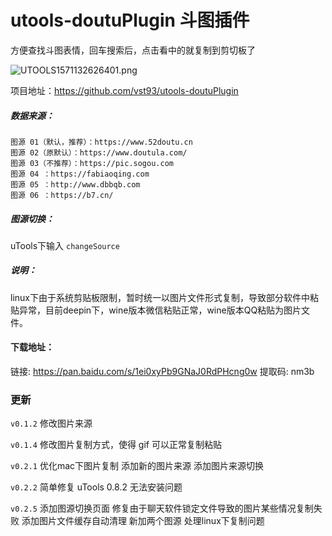 # utools-doutuPlugin 斗图插件

方便查找斗图表情，回车搜索后，点击看中的就复制到剪切板了

![UTOOLS1571132626401.png](http://yanxuan.nosdn.127.net/9cb772d7c4b07167cb8e47bd8be60a56.png)

项目地址：https://github.com/vst93/utools-doutuPlugin

##### 数据来源：
```
图源 01（默认，推荐）：https://www.52doutu.cn
图源 02（原默认）：https://www.doutula.com/
图源 03（不推荐）：https://pic.sogou.com
图源 04 ：https://fabiaoqing.com
图源 05 ：http://www.dbbqb.com
图源 06 ：https://b7.cn/
```
##### 图源切换： 
uTools下输入 `changeSource`

##### 说明：
linux下由于系统剪贴板限制，暂时统一以图片文件形式复制，导致部分软件中粘贴异常，目前deepin下，wine版本微信粘贴正常，wine版本QQ粘贴为图片文件。


#### 下载地址：
链接: https://pan.baidu.com/s/1ei0xyPb9GNaJ0RdPHcng0w 提取码: nm3b

### 更新
`v0.1.2`
修改图片来源

`v0.1.4`
修改图片复制方式，使得 gif 可以正常复制粘贴

`v0.2.1`
优化mac下图片复制
添加新的图片来源
添加图片来源切换

`v0.2.2`
简单修复 uTools 0.8.2 无法安装问题

`v0.2.5`
添加图源切换页面
修复由于聊天软件锁定文件导致的图片某些情况复制失败
添加图片文件缓存自动清理
新加两个图源
处理linux下复制问题
